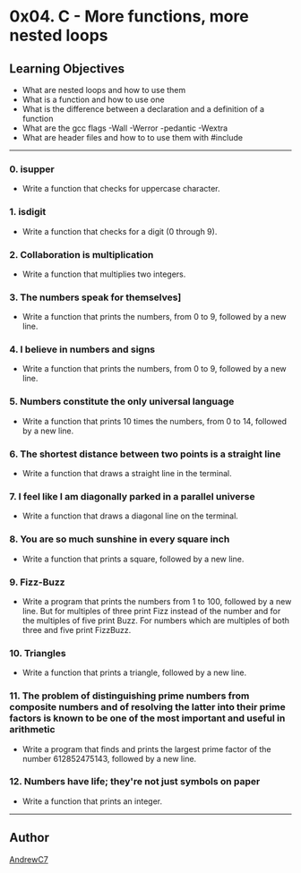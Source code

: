 # 0x04. C - More functions, more nested loops

## Learning Objectives

* What are nested loops and how to use them
* What is a function and how to use one
* What is the difference between a declaration and a definition of a function
* What are the gcc flags -Wall -Werror -pedantic -Wextra
* What are header files and how to to use them with #include

---

### 0. isupper
* Write a function that checks for uppercase character.

### 1. isdigit
* Write a function that checks for a digit (0 through 9).

### 2. Collaboration is multiplication
* Write a function that multiplies two integers.

### 3. The numbers speak for themselves]
* Write a function that prints the numbers, from 0 to 9, followed by a new line.

### 4. I believe in numbers and signs
* Write a function that prints the numbers, from 0 to 9, followed by a new line.

### 5. Numbers constitute the only universal language
* Write a function that prints 10 times the numbers, from 0 to 14, followed by a new line.

### 6. The shortest distance between two points is a straight line
* Write a function that draws a straight line in the terminal.

### 7. I feel like I am diagonally parked in a parallel universe
* Write a function that draws a diagonal line on the terminal.

### 8. You are so much sunshine in every square inch
* Write a function that prints a square, followed by a new line.

### 9. Fizz-Buzz
* Write a program that prints the numbers from 1 to 100, followed by a new line. But for multiples of three print Fizz instead of the number and for the multiples of five print Buzz. For numbers which are multiples of both three and five print FizzBuzz.

### 10. Triangles
* Write a function that prints a triangle, followed by a new line.

### 11. The problem of distinguishing prime numbers from composite numbers and of resolving the latter into their prime factors is known to be one of the most important and useful in arithmetic
* Write a program that finds and prints the largest prime factor of the number 612852475143, followed by a new line.

### 12. Numbers have life; they're not just symbols on paper
* Write a function that prints an integer.

---

## Author
 [AndrewC7](https://github.com/AndrewC7)
